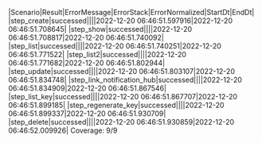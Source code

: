 |Scenario|Result|ErrorMessage|ErrorStack|ErrorNormalized|StartDt|EndDt|
|step_create|successed||||2022-12-20 06:46:51.597916|2022-12-20 06:46:51.708645|
|step_show|successed||||2022-12-20 06:46:51.708817|2022-12-20 06:46:51.740092|
|step_list|successed||||2022-12-20 06:46:51.740251|2022-12-20 06:46:51.771522|
|step_list2|successed||||2022-12-20 06:46:51.771682|2022-12-20 06:46:51.802944|
|step_update|successed||||2022-12-20 06:46:51.803107|2022-12-20 06:46:51.834748|
|step_link_notification_hub|successed||||2022-12-20 06:46:51.834909|2022-12-20 06:46:51.867546|
|step_list_key|successed||||2022-12-20 06:46:51.867707|2022-12-20 06:46:51.899185|
|step_regenerate_key|successed||||2022-12-20 06:46:51.899337|2022-12-20 06:46:51.930709|
|step_delete|successed||||2022-12-20 06:46:51.930859|2022-12-20 06:46:52.009926|
Coverage: 9/9
